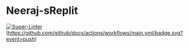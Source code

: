 # Neeraj-sReplit
[![Super-Linter](https://github.com/suyalneeraj19/Neeraj-sReplit/actions/workflows/main.yml/badge.svg)](https://github.com/marketplace/actions/super-linter)
(https://github.com/github/docs/actions/workflows/main.yml/badge.svg?event=push)
